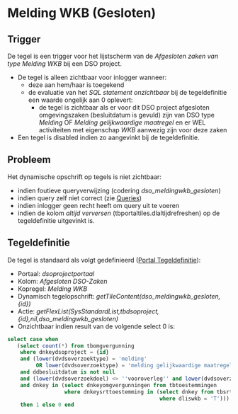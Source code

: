 # Melding WKB (Gesloten)

## Trigger

De tegel is een trigger voor het lijstscherm van de _Afgesloten zaken van type Melding WKB_ bij een DSO project.

- De tegel is alleen zichtbaar voor inlogger wanneer:
  - deze aan hem/haar is toegekend
  - de evaluatie van het _SQL statement onzichtbaar_ bij de tegeldefinitie een waarde ongelijk aan 0 oplevert:
    - de tegel is zichtbaar als er voor dit DSO project afgesloten omgevingszaken (besluitdatum is gevuld) zijn van DSO type _Melding_ OF _Melding gelijkwaardige maatregel_ en er WEL activiteiten met eigenschap _WKB_ aanwezig zijn voor deze zaken
- Een tegel is disabled indien zo aangevinkt bij de tegeldefinitie.

## Probleem

Het dynamische opschrift op tegels is niet zichtbaar:

- indien foutieve queryverwijzing (codering _dso_meldingwkb_gesloten_)
- indien query zelf niet correct (zie [Queries](/docs/instellen_inrichten/queries.md))
- indien inlogger geen recht heeft om query uit te voeren
- indien de kolom _altijd verversen_ (tbportaltiles.dlaltijdrefreshen) op de tegeldefinitie uitgevinkt is.

## Tegeldefinitie

De tegel is standaard als volgt gedefinieerd ([Portal Tegeldefinitie](/docs/instellen_inrichten/portaldefinitie/portal_tegel.md)):

- Portaal: _dsoprojectportaal_
- Kolom: _Afgesloten DSO-Zaken_
- Kopregel: _Melding WKB_
- Dynamisch tegelopschrift: _getTileContent(dso_meldingwkb_gesloten,{id})_
- Actie: _getFlexList(SysStandardList,tbdsoproject,{id},nil,dso_meldingwkb_gesloten)_
- Onzichtbaar indien result van de volgende select 0 is:

```sql
select case when
   (select count(*) from tbomgvergunning
    where dnkeydsoproject = {id}
    and (lower(dvdsoverzoektype) = 'melding'
         OR lower(dvdsoverzoektype) = 'melding gelijkwaardige maatregel')
    and ddbesluitdatum is not null
    and (lower(dvdsoverzoekdoel) <> ''vooroverleg'' and lower(dvdsoverzoekdoel) <> ''conceptverzoek'')
    and dnkey in (select dnkeyomgvergunningen from tbtoestemmingen
                  where dnkeysrttoestemming in (select dnkey from tbsrttoestemming
                                                where dliswkb = 'T'))) >= 1
    then 1 else 0 end
```
